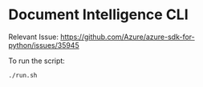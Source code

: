 # Document Intelligence CLI

Relevant Issue: https://github.com/Azure/azure-sdk-for-python/issues/35945

To run the script:
```bash
./run.sh
```
